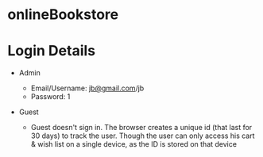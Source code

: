 # onlineBookstore

# Login Details

- Admin

  - Email/Username: jb@gmail.com/jb

  * Password: 1

- Guest
  - Guest doesn't sign in. The browser creates a unique id (that last for 30 days) to track the user. Though the user can only access his cart & wish list on a single device, as the ID is stored on that device

